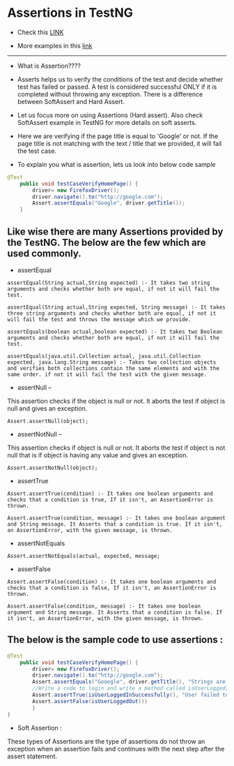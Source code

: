 # Assertions in TestNG

- Check this [LINK](https://www.seleniumeasy.com/testng-tutorials/assertions-in-testng)

- More examples in this [link](https://www.javadoc.io/doc/org.testng/testng/6.8.17/org/testng/Assert.html)

---

- What is Assertion????

* Asserts helps us to verify the conditions of the test and decide whether test has failed or passed. A test is considered successful ONLY if it is completed without throwing any exception. There is a difference between SoftAssert and Hard Assert.

* Let us focus more on using Assertions (Hard assert). Also check SoftAssert example in TestNG for more details on soft asserts.

* Here we are verifying if the page title is equal to 'Google' or not. If the page title is not matching with the text / title that we provided, it will fail the test case.

* To explain you what is assertion, lets us look into below code sample

```java
@Test
	public void testCaseVerifyHomePage() {
		driver= new FirefoxDriver();
		driver.navigate().to("http://google.com");
		Assert.assertEquals("Google", driver.getTitle());
	}
```

## Like wise there are many Assertions provided by the TestNG. The below are the few which are used commonly.

- assertEqual

```text
assertEqual(String actual,String expected) :- It takes two string arguments and checks whether both are equal, if not it will fail the test.

assertEqual(String actual,String expected, String message) :- It takes three string arguments and checks whether both are equal, if not it will fail the test and throws the message which we provide.

assertEquals(boolean actual,boolean expected) :- It takes two Boolean arguments and checks whether both are equal, if not it will fail the test.

assertEquals(java.util.Collection actual, java.util.Collection expected, java.lang.String message) :- Takes two collection objects and verifies both collections contain the same elements and with the same order. if not it will fail the test with the given message.
```

- assertNull –

This assertion checks if the object is null or not. It aborts the test if object is null and gives an exception.

```text
Assert.assertNull(object);
```

- assertNotNull –

This assertion checks if object is null or not. It aborts the test if object is not null that is if object is having any value and gives an exception.

```text
Assert.assertNotNull(object);
```

- assertTrue

```text
Assert.assertTrue(condition) :- It takes one boolean arguments and checks that a condition is true, If it isn't, an AssertionError is thrown.

Assert.assertTrue(condition, message) :- It takes one boolean argument and String message. It Asserts that a condition is true. If it isn't, an AssertionError, with the given message, is thrown.
```

- assertNotEquals

```text
Assert.assertNotEquals(actual, expected, message;
```

- assertFalse

```text
Assert.assertFalse(condition) :- It takes one boolean arguments and checks that a condition is false, If it isn't, an AssertionError is thrown.

Assert.assertFalse(condition, message) :- It takes one boolean argument and String message. It Asserts that a condition is false. If it isn't, an AssertionError, with the given message, is thrown.
```

## The below is the sample code to use assertions :

```java
@Test
	public void testCaseVerifyHomePage() {
		driver= new FirefoxDriver();
		driver.navigate().to("http://google.com");
		Assert.assertEquals("Gooogle", driver.getTitle(), "Strings are not matching");
		//Write a code to login and write a method called isUserLoggedInSuccessfully and isUserLoggedOut which returns boolean.
		Assert.assertTrue(isUserLoggedInSuccessfully(), "User failed to login");
		Assert.assertFalse(isUserLoggedOut())
		}
}
```

- Soft Assertion :

These types of Assertions are the type of assertions do not throw an exception when an assertion fails and continues with the next step after the assert statement.
